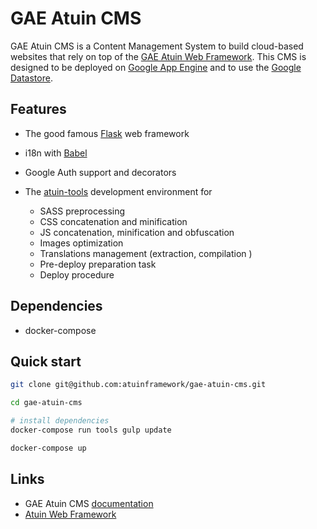 GAE Atuin CMS
=============

GAE Atuin CMS is a Content Management System to build cloud-based websites that
rely on top of the [GAE Atuin Web Framework]. This CMS is designed to be deployed on 
[Google App Engine] and to use the [Google Datastore].

Features
--------

- The good famous [Flask] web framework
- i18n with [Babel]
- Google Auth support and decorators
- The [atuin-tools] development environment for
	
	- SASS preprocessing
	- CSS concatenation and minification
	- JS concatenation, minification and obfuscation
	- Images optimization
	- Translations management (extraction, compilation )
	- Pre-deploy preparation task
	- Deploy procedure
 
Dependencies
------------

- docker-compose

Quick start
-----------

```bash
git clone git@github.com:atuinframework/gae-atuin-cms.git

cd gae-atuin-cms

# install dependencies
docker-compose run tools gulp update

docker-compose up
```


Links
-----

- GAE Atuin CMS [documentation]
- [Atuin Web Framework]


[GAE Atuin Web Framework]: https://github.com/atuinframework/gae-atuin
[Google App Engine]: https://cloud.google.com/appengine/
[Google Datastore]: https://cloud.google.com/datastore/
[Flask]: https://github.com/pallets/flask
[Babel]: http://babel.pocoo.org/en/latest/
[atuin-tools]: https://github.com/atuinframework/atuin-tools
[documentation]: http://gae-atuin-cms.rtfd.io/
[Atuin Web Framework]: https://github.com/atuinframework
